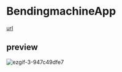 # BendingmachineApp

[url](https://d-sup.github.io/BendingmachineApp/)

## preview

![ezgif-3-947c49dfe7](https://user-images.githubusercontent.com/96939334/226774670-98cfcea0-87da-43e6-a047-cba05aa49490.gif)
